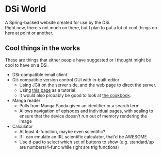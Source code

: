 # DSi World
A Spring-backed website created for use by the DSi.  
Right now, there's not much on there, but I plan to put a lot of cool things on here at point or another.

## Cool things in the works  
These are things that either people have suggested or I thought might be cool to have on a DSi.
 - DSi-compatible email client
 - Git-compatible version control GUI with in-built editor
   - Using JGit on the server side, and the web page to direct the server.
   - Using [this page](https://www.vogella.com/tutorials/JGit/article.html) as a tutorial.
   - It would also probably be good to look at [the cookbook](https://github.com/centic9/jgit-cookbook/).
 - Manga reader
   - Pulls from Manga Panda given an identifier or a search term
   - Allows navigation of episodes and individual pages, with scaling to ensure that the device doesn't run out of memory rendering the image
 - Calculator
   - At least 4-function, maybe even scientific?
   - If I can emulate an IRL scientific calculator, that'd be AWESOME
   - Use d-pad to select which set of buttons to show (e.g. standard/up are numbers/4-func while right are trig functions)
